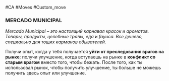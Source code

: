 #CA #Moves #Custom_move

### MERCADO MUNICIPAL
*Mercado Municipal – это настоящий карнавал красок и ароматов. Товары, продукты, целебные травы, еда и fayuca. Все дешево, специально для тощих карманов обывателей.*

Получи опыт, когда у тебя получается **уйти от преследования врагов на рынке**; получи улучшение, когда вступаешь на рынке в **конфликт со старым врагом** вместо того, чтобы бежать. После того, как ты использовал рынок, чтобы получить улучшение, ты больше не можешь получить здесь опыт или улучшение.